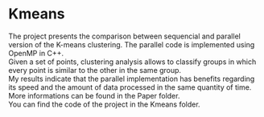 # Kmeans
The project presents the comparison between sequencial and parallel version of
the K-means clustering. The parallel code is implemented
using OpenMP in C++. <br />
Given a set of points, clustering analysis allows to classify groups in which every point is similar to the other in the same group. <br />
My results indicate that the parallel
implementation has benefits regarding its speed and the
amount of data processed in the same quantity of time.  <br />
More informations can be found in the Paper folder.  <br />
You can find the code of the project in the Kmeans folder.
